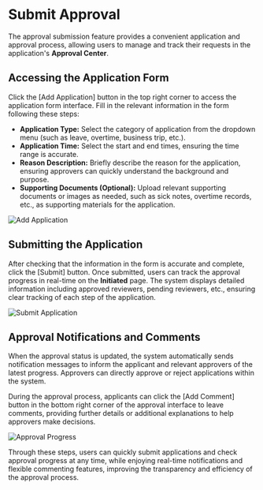 # Submit Approval

The approval submission feature provides a convenient application and approval process, allowing users to manage and track their requests in the application's **Approval Center**.

## Accessing the Application Form

Click the [Add Application] button in the top right corner to access the application form interface. Fill in the relevant information in the form following these steps:

- **Application Type:** Select the category of application from the dropdown menu (such as leave, overtime, business trip, etc.).
- **Application Time:** Select the start and end times, ensuring the time range is accurate.
- **Reason Description:** Briefly describe the reason for the application, ensuring approvers can quickly understand the background and purpose.
- **Supporting Documents (Optional):** Upload relevant supporting documents or images as needed, such as sick notes, overtime records, etc., as supporting materials for the application.

![Add Application](/images/appro_sub_1.png)

## Submitting the Application

After checking that the information in the form is accurate and complete, click the [Submit] button. Once submitted, users can track the approval progress in real-time on the **Initiated** page. The system displays detailed information including approved reviewers, pending reviewers, etc., ensuring clear tracking of each step of the application.

![Submit Application](/images/appro_sub_2.png)

## Approval Notifications and Comments

When the approval status is updated, the system automatically sends notification messages to inform the applicant and relevant approvers of the latest progress. Approvers can directly approve or reject applications within the system.

During the approval process, applicants can click the [Add Comment] button in the bottom right corner of the approval interface to leave comments, providing further details or additional explanations to help approvers make decisions.

![Approval Progress](/images/appro_sub_3.png)

Through these steps, users can quickly submit applications and check approval progress at any time, while enjoying real-time notifications and flexible commenting features, improving the transparency and efficiency of the approval process.